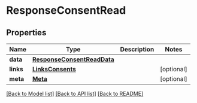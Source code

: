 # ResponseConsentRead

## Properties
Name | Type | Description | Notes
------------ | ------------- | ------------- | -------------
**data** | [**ResponseConsentReadData**](ResponseConsentReadData.md) |  | 
**links** | [**LinksConsents**](LinksConsents.md) |  | [optional] 
**meta** | [**Meta**](Meta.md) |  | [optional] 

[[Back to Model list]](../README.md#documentation-for-models) [[Back to API list]](../README.md#documentation-for-api-endpoints) [[Back to README]](../README.md)

